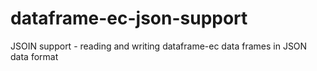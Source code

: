 # dataframe-ec-json-support
JSOIN support - reading and writing dataframe-ec data frames in JSON data format
